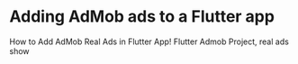 # Adding AdMob ads to a Flutter app
How to Add AdMob Real Ads in Flutter App!
Flutter Admob Project, real ads show
